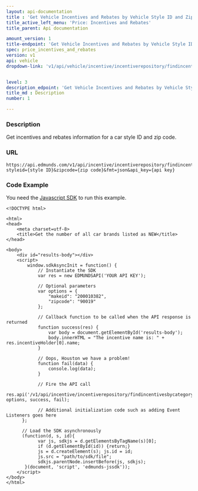 ```yaml
---
layout: api-documentation
title : 'Get Vehicle Incentives and Rebates by Vehicle Style ID and Zipcode'
title_active_left_menu: 'Price: Incentives and Rebates'
title_parent: Api documentation

amount_version: 1
title-endpoint: 'Get Vehicle Incentives and Rebates by Vehicle Style ID and Zipcode'
spec: price_incentives_and_rebates
version: v1
api: vehicle
dropdown-link: 'v1/api/vehicle/incentive/incentiverepository/findincentivesbystyleidandzipcode'


level: 3
description_edpoint: 'Get Vehicle Incentives and Rebates by Vehicle Style ID and Zipcode'
title_md : Description
number: 1

---
```


### Description

Get incentives and rebates information for a car style ID and zip code.

### URL

	https://api.edmunds.com/v1/api/incentive/incentiverepository/findincentivesbystyleidandzipcode?styleid={style ID}&zipcode={zip code}&fmt=json&api_key={api key}
	
### Code Example

You need the [Javascript SDK](https://github.com/EdmundsAPI/edmunds-javascript-sdk) to run this example.

	<!DOCTYPE html>

	<html>
	<head>
		<meta charset=utf-8>
		<title>Get the number of all car brands listed as NEW</title>
	</head>

	<body>
		<div id="results-body"></div>
		<script>
		  	window.sdkAsyncInit = function() {
		    	// Instantiate the SDK
				var res = new EDMUNDSAPI('YOUR API KEY');

				// Optional parameters
				var options = {
					"makeid": "200010382",
					"zipcode": "90019"
				};

				// Callback function to be called when the API response is returned
				function success(res) {
					var body = document.getElementById('results-body');
					body.innerHTML = "The incentive name is: " + res.incentiveHolder[0].name;
				}

				// Oops, Houston we have a problem!
				function fail(data) {
					console.log(data);
				}

				// Fire the API call
				res.api('/v1/api/incentive/incentiverepository/findincentivesbycategoryandzipcode', options, success, fail);

			    // Additional initialization code such as adding Event Listeners goes here
		  };

		  // Load the SDK asynchronously
		  (function(d, s, id){
		     	var js, sdkjs = d.getElementsByTagName(s)[0];
		     	if (d.getElementById(id)) {return;}
		     	js = d.createElement(s); js.id = id;
		     	js.src = "path/to/sdk/file";
		     	sdkjs.parentNode.insertBefore(js, sdkjs);
		   }(document, 'script', 'edmunds-jssdk'));
		</script>
	</body>
	</html>

